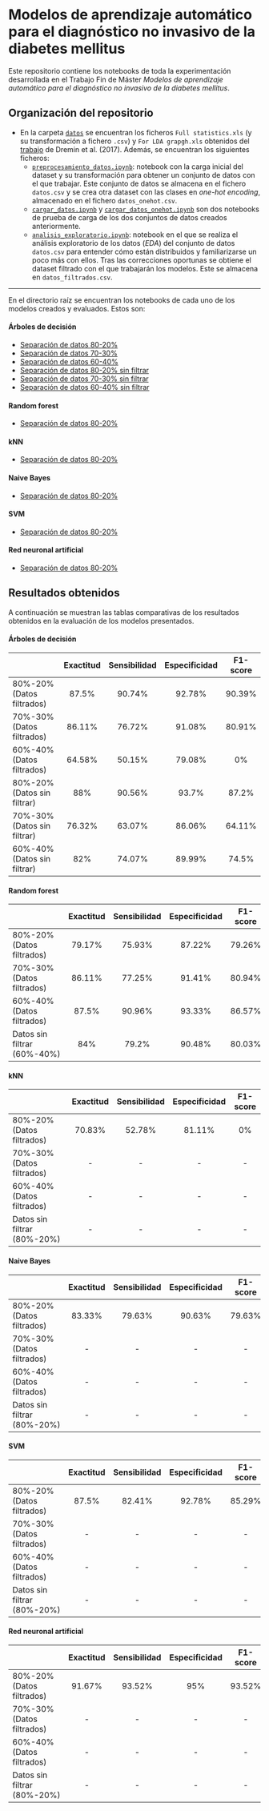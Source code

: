 # Modelos de aprendizaje automático para el diagnóstico no invasivo de la diabetes mellitus

Este repositorio contiene los notebooks de toda la experimentación desarrollada en el Trabajo Fin de Máster *Modelos de aprendizaje automático para el diagnóstico no invasivo de la diabetes mellitus*.

## Organización del repositorio

- En la carpeta [`datos`](./datos) se encuentran los ficheros `Full statistics.xls` (y su transformación a fichero `.csv`) y `For LDA grapgh.xls` obtenidos del [trabajo](https://zenodo.org/record/2525358#.YbFAQNDMLIX) de Dremin et al. (2017). Además, se encuentran los siguientes ficheros:
	* [`preprocesamiento_datos.ipynb`](./datos/preprocesamiento_datos.ipynb): notebook con la carga inicial del dataset y su transformación para obtener un conjunto de datos con el que trabajar. Este conjunto de datos se almacena en el fichero `datos.csv` y se crea otra dataset con las clases en _one-hot encoding_, almacenado en el fichero `datos_onehot.csv`.
	* [`cargar_datos.ipynb`](./datos/cargar_datos.ipynb) y [`cargar_datos_onehot.ipynb`](./datos/cargar_datos_onehot.ipynb) son dos notebooks de prueba de carga de los dos conjuntos de datos creados anteriormente.
	* [`analisis_exploratorio.ipynb`](./datos/analisis_exploratorio.ipynb): notebook en el que se realiza el análisis exploratorio de los datos (_EDA_) del conjunto de datos `datos.csv` para entender cómo están distribuidos y familiarizarse un poco más con ellos. Tras las correcciones oportunas se obtiene el dataset filtrado con el que trabajarán los modelos. Este se almacena en `datos_filtrados.csv`.

---

En  el directorio raíz se encuentran los notebooks de cada uno de los modelos creados y evaluados. Estos son:
#### Árboles de decisión
- [Separación de datos 80-20%](./arboles_decision_80-20.ipynb)
- [Separación de datos 70-30%](./arboles_decision_70-30.ipynb)
- [Separación de datos 60-40%](./arboles_decision_60-40.ipynb)
- [Separación de datos 80-20% sin filtrar](./arboles_decision_80-20_raw.ipynb)
- [Separación de datos 70-30% sin filtrar](./arboles_decision_70-30_raw.ipynb)
- [Separación de datos 60-40% sin filtrar](./arboles_decision_60-40_raw.ipynb)


#### Random forest
- [Separación de datos 80-20%](./random_forest_80-20.ipynb)


#### kNN
- [Separación de datos 80-20%](./knn_80-20.ipynb)


#### Naive Bayes
- [Separación de datos 80-20%](./naive_bayes_80-20.ipynb)


#### SVM
- [Separación de datos 80-20%](./svm_80-20.ipynb)


#### Red neuronal artificial
- [Separación de datos 80-20%](./red_neuronal_80-20.ipynb)

## Resultados obtenidos
A continuación se muestran las tablas comparativas de los resultados obtenidos en la evaluación de los modelos presentados.

#### Árboles de decisión

|  | Exactitud | Sensibilidad | Especificidad | F1-score |
| --- |:---:|:---:|:---:|:---:|
| 80%-20% (Datos filtrados) | 87.5% | 90.74% | 92.78% | 90.39% |
| 70%-30% (Datos filtrados) | 86.11% | 76.72% | 91.08% | 80.91% |
| 60%-40% (Datos filtrados) | 64.58% | 50.15% | 79.08% | 0% |
| 80%-20% (Datos sin filtrar) | 88% | 90.56% | 93.7% | 87.2% |
| 70%-30% (Datos sin filtrar) | 76.32% | 63.07% | 86.06% | 64.11% |
| 60%-40% (Datos sin filtrar) | 82% | 74.07% | 89.99% | 74.5% |

#### Random forest

|  | Exactitud | Sensibilidad | Especificidad | F1-score |
| --- |:---:|:---:|:---:|:---:|
| 80%-20% (Datos filtrados) | 79.17% | 75.93% | 87.22% | 79.26% |
| 70%-30% (Datos filtrados) | 86.11% | 77.25% | 91.41% | 80.94% |
| 60%-40% (Datos filtrados) | 87.5% | 90.96% | 93.33% | 86.57% |
| Datos sin filtrar (60%-40%) | 84% | 79.2% | 90.48% | 80.03% |

#### kNN

|  | Exactitud | Sensibilidad | Especificidad | F1-score |
| --- |:---:|:---:|:---:|:---:|
| 80%-20% (Datos filtrados) | 70.83% | 52.78% | 81.11% | 0% |
| 70%-30% (Datos filtrados) | - | - | - | - |
| 60%-40% (Datos filtrados) | - | - | - | - |
| Datos sin filtrar (80%-20%) | - | - | - | - |

#### Naive Bayes

|  | Exactitud | Sensibilidad | Especificidad | F1-score |
| --- |:---:|:---:|:---:|:---:|
| 80%-20% (Datos filtrados) | 83.33% | 79.63% | 90.63% | 79.63% |
| 70%-30% (Datos filtrados) | - | - | - | - |
| 60%-40% (Datos filtrados) | - | - | - | - |
| Datos sin filtrar (80%-20%) | - | - | - | - |

#### SVM

|  | Exactitud | Sensibilidad | Especificidad | F1-score |
| --- |:---:|:---:|:---:|:---:|
| 80%-20% (Datos filtrados) | 87.5% | 82.41% | 92.78% | 85.29% |
| 70%-30% (Datos filtrados) | - | - | - | - |
| 60%-40% (Datos filtrados) | - | - | - | - |
| Datos sin filtrar (80%-20%) | - | - | - | - |

#### Red neuronal artificial

|  | Exactitud | Sensibilidad | Especificidad | F1-score |
| --- |:---:|:---:|:---:|:---:|
| 80%-20% (Datos filtrados) | 91.67% | 93.52% | 95% | 93.52% |
| 70%-30% (Datos filtrados) | - | - | - | - |
| 60%-40% (Datos filtrados) | - | - | - | - |
| Datos sin filtrar (80%-20%) | - | - | - | - |

